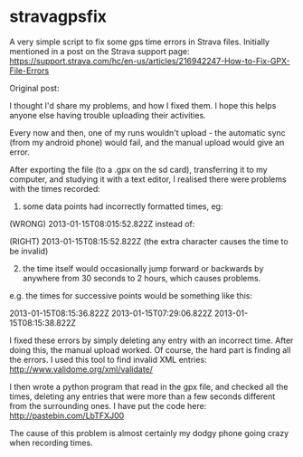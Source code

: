 # stravagpsfix
A very simple script to fix some gps time errors in Strava files. Initially mentioned in a post on the Strava support page:
https://support.strava.com/hc/en-us/articles/216942247-How-to-Fix-GPX-File-Errors

Original post:

I thought I'd share my problems, and how I fixed them. I hope this helps anyone else having trouble uploading their activities.

Every now and then, one of my runs wouldn't upload - the automatic sync (from my android phone) would fail, and the manual upload would give an error.

After exporting the file (to a .gpx on the sd card), transferring it to my computer, and studying it with a text editor, I realised there were problems with the times recorded:

 

1) some data points had incorrectly formatted times, eg:

(WRONG) <time>2013-01-15T08:015:52.822Z</time>  instead of:

(RIGHT) <time>2013-01-15T08:15:52.822Z</time>  (the extra character causes the time to be invalid)

2) the time itself would occasionally jump forward or backwards by anywhere from 30 seconds to 2 hours, which causes problems.

e.g. the times for successive points would be something like this:

<time>2013-01-15T08:15:36.822Z</time>
<time>2013-01-15T07:29:06.822Z</time>
<time>2013-01-15T08:15:38.822Z</time>

I fixed these errors by simply deleting any entry with an incorrect time. After doing this, the manual upload worked. Of course, the hard part is finding all the errors. I used this tool to find invalid XML entries: http://www.validome.org/xml/validate/

I then wrote a python program that read in the gpx file, and checked all the times, deleting any entries that were more than a few seconds different from the surrounding ones. I have put the code here: http://pastebin.com/LbTFXJ00

The cause of this problem is almost certainly my dodgy phone going crazy when recording times.
